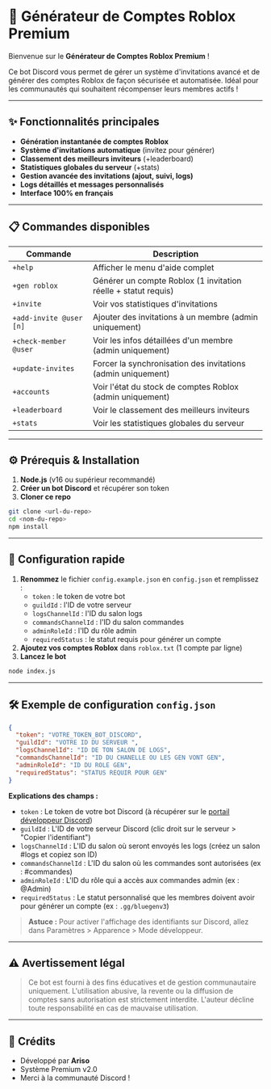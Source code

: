 # 🤖 Générateur de Comptes Roblox Premium

Bienvenue sur le **Générateur de Comptes Roblox Premium** !

Ce bot Discord vous permet de gérer un système d'invitations avancé et de générer des comptes Roblox de façon sécurisée et automatisée. Idéal pour les communautés qui souhaitent récompenser leurs membres actifs !

---

## ✨ Fonctionnalités principales
- **Génération instantanée de comptes Roblox**
- **Système d'invitations automatique** (invitez pour générer)
- **Classement des meilleurs inviteurs** (+leaderboard)
- **Statistiques globales du serveur** (+stats)
- **Gestion avancée des invitations (ajout, suivi, logs)**
- **Logs détaillés et messages personnalisés**
- **Interface 100% en français**

---

## 📋 Commandes disponibles

| Commande                | Description                                                        |
|-------------------------|--------------------------------------------------------------------|
| `+help`                 | Afficher le menu d'aide complet                                    |
| `+gen roblox`           | Générer un compte Roblox (1 invitation réelle + statut requis)     |
| `+invite`               | Voir vos statistiques d'invitations                                |
| `+add-invite @user [n]` | Ajouter des invitations à un membre (admin uniquement)             |
| `+check-member @user`   | Voir les infos détaillées d'un membre (admin uniquement)           |
| `+update-invites`       | Forcer la synchronisation des invitations (admin uniquement)       |
| `+accounts`             | Voir l'état du stock de comptes Roblox (admin uniquement)          |
| `+leaderboard`          | Voir le classement des meilleurs inviteurs                         |
| `+stats`                | Voir les statistiques globales du serveur                          |

---

## ⚙️ Prérequis & Installation

1. **Node.js** (v16 ou supérieur recommandé)
2. **Créer un bot Discord** et récupérer son token
3. **Cloner ce repo**

```bash
git clone <url-du-repo>
cd <nom-du-repo>
npm install
```

---

## 🚀 Configuration rapide

1. **Renommez** le fichier `config.example.json` en `config.json` et remplissez :
   - `token` : le token de votre bot
   - `guildId` : l'ID de votre serveur
   - `logsChannelId` : l'ID du salon logs
   - `commandsChannelId` : l'ID du salon commandes
   - `adminRoleId` : l'ID du rôle admin
   - `requiredStatus` : le statut requis pour générer un compte
2. **Ajoutez vos comptes Roblox** dans `roblox.txt` (1 compte par ligne)
3. **Lancez le bot**

```bash
node index.js
```

---

## 🛠️ Exemple de configuration `config.json`

```json
{
  "token": "VOTRE_TOKEN_BOT_DISCORD",
  "guildId": "VOTRE ID DU SERVEUR ",
  "logsChannelId": "ID DE TON SALON DE LOGS",
  "commandsChannelId": "ID DU CHANELLE OU LES GEN VONT GEN",
  "adminRoleId": "ID DU ROLE GEN",
  "requiredStatus": "STATUS REQUIR POUR GEN"
}
```

**Explications des champs :**
- `token` : Le token de votre bot Discord (à récupérer sur le [portail développeur Discord](https://discord.com/developers/applications))
- `guildId` : L'ID de votre serveur Discord (clic droit sur le serveur > "Copier l'identifiant")
- `logsChannelId` : L'ID du salon où seront envoyés les logs (créez un salon #logs et copiez son ID)
- `commandsChannelId` : L'ID du salon où les commandes sont autorisées (ex : #commandes)
- `adminRoleId` : L'ID du rôle qui a accès aux commandes admin (ex : @Admin)
- `requiredStatus` : Le statut personnalisé que les membres doivent avoir pour générer un compte (ex : `.gg/bluegenv3`)

> **Astuce :** Pour activer l'affichage des identifiants sur Discord, allez dans Paramètres > Apparence > Mode développeur.

---

## ⚠️ Avertissement légal

> Ce bot est fourni à des fins éducatives et de gestion communautaire uniquement. L'utilisation abusive, la revente ou la diffusion de comptes sans autorisation est strictement interdite. L'auteur décline toute responsabilité en cas de mauvaise utilisation.

---

## 👑 Crédits

- Développé par **Ariso**
- Système Premium v2.0
- Merci à la communauté Discord ! 
